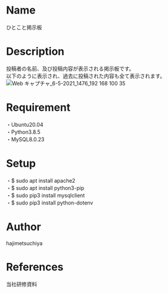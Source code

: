 # Name
ひとこと掲示板

# Description
投稿者の名前、及び投稿内容が表示される掲示板です。  
以下のように表示され、過去に投稿された内容も全て表示されます。
![Web キャプチャ_6-5-2021_1476_192 168 100 35](https://user-images.githubusercontent.com/83744243/117248868-9d684980-ae7b-11eb-8191-3f013b06b18b.jpeg)

# Requirement
・Ubuntu20.04  
・Python3.8.5  
・MySQL8.0.23  

# Setup
・$ sudo apt install apache2  
・$ sudo apt install python3-pip    
・$ sudo pip3 install mysqlclient  
・$ sudo pip3 install python-dotenv  

# Author
hajimetsuchiya

# References
当社研修資料

